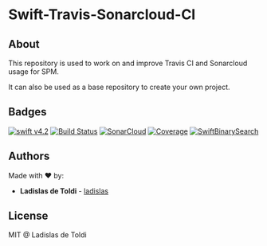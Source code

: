 # Swift-Travis-Sonarcloud-CI

## About

This repository is used to work on and improve Travis CI and Sonarcloud usage for SPM.

It can also be used as a base repository to create your own project.

## Badges

[![swift v4.2](https://img.shields.io/badge/Swift-4.2-orange.svg?style=flat)](swift.org)
[![Build Status](https://travis-ci.org/ladislas/Swift-Travis-Sonarcloud-CI.svg?branch=master)](https://travis-ci.org/ladislas/Swift-Travis-Sonarcloud-CI)
[![SonarCloud](https://sonarcloud.io/api/project_badges/measure?project=ladislas_Swift-Travis-Sonarcloud-CI&metric=alert_status)](https://sonarcloud.io/api/project_badges/measure?project=ladislas_Swift-Travis-Sonarcloud-CI)
[![Coverage](https://sonarcloud.io/api/project_badges/measure?project=ladislas_Swift-Travis-Sonarcloud-CI&metric=coverage)](https://sonarcloud.io/api/project_badges/measure?project=ladislas_Swift-Travis-Sonarcloud-CI)
[![SwiftBinarySearch](https://img.shields.io/badge/license-MIT-blue.svg)](https://github.com/ladislas/SwiftBinarySearch/blob/develop/LICENSE)

## Authors

Made with ❤️ by:

* **Ladislas de Toldi** - [ladislas](https://github.com/ladislas)

## License

MIT @ Ladislas de Toldi

